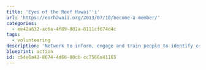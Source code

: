 ```yaml
---
title: 'Eyes of the Reef Hawai''i'
url: 'https://eorhawaii.org/2013/07/18/become-a-member/'
categories:
  - ee42a632-ac6a-4f89-802a-8111cf674d4c
tags:
  - volunteering
description: 'Network to inform, engage and train people to identify coral bleaching, disease and invasive species outbreaks. They have a broad outreach program that helps to provide critical training for rapid response monitoring and stewardship of precious marine resources.'
blueprint: action
id: c54e6a42-8674-4d66-80cb-cc7566a41165
---
```

